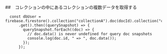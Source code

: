 
##　コレクションの中にあるコレクションの複数データを取得する
```JavaScript:title
  const dbUser = firebase.firestore().collection("collectionA").doc(docId).collection("collectionB")
      .get().then((querySnapshot) => {
        querySnapshot.forEach((doc) => {
          // doc.data() is never undefined for query doc snapshots
          console.log(doc.id, " => ", doc.data());
        });
      });
```
